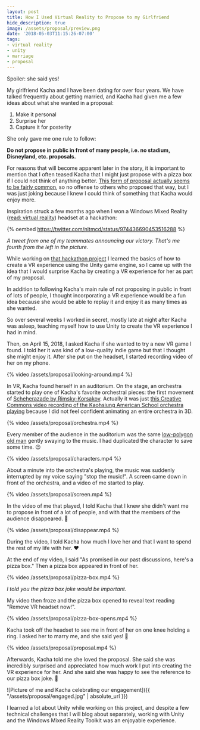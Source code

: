 ```yaml
---
layout: post
title: How I Used Virtual Reality to Propose to my Girlfriend
hide_description: true
image: /assets/proposal/preview.png
date: '2018-05-03T11:15:26-07:00'
tags:
- virtual reality
- unity
- marriage
- proposal
---
```


Spoiler: she said yes!

My girlfriend Kacha and I have been dating for over four years. We have talked frequently about getting married, and Kacha had given me a few ideas about what she wanted in a proposal:

1. Make it personal
2. Surprise her
3. Capture it for posterity

She only gave me one rule to follow:

**Do not propose in public in front of many people, i.e. no stadium, Disneyland, etc. proposals.**

For reasons that will become apparent later in the story, it is important to mention that I often teased Kacha that I might just propose with a pizza box if I could not think of anything better. [This form of proposal actually seems to be fairly common](https://www.womangettingmarried.com/pizza-marriage-proposals/), so no offense to others who proposed that way, but I was just joking because I knew I could think of something that Kacha would enjoy more.

Inspiration struck a few months ago when I won a Windows Mixed Reality ([read: virtual reality](https://www.theverge.com/2017/9/1/16232704/microsoft-windows-mixed-reality-headsets-controllers)) headset at a hackathon:

{% oembed https://twitter.com/nltmcd/status/974436690453516288 %}

_A tweet from one of my teammates announcing our victory. That's me fourth from the left in the picture._

While working on [that hackathon project](https://devpost.com/software/paint-mate-ar) I learned the basics of how to create a VR experience using the Unity game engine, so I came up with the idea that I would surprise Kacha by creating a VR experience for her as part of my proposal.

In addition to following Kacha's main rule of not proposing in public in front of lots of people, I thought incorporating a VR experience would be a fun idea because she would be able to replay it and enjoy it as many times as she wanted.

So over several weeks I worked in secret, mostly late at night after Kacha was asleep, teaching myself how to use Unity to create the VR experience I had in mind.

Then, on April 15, 2018, I asked Kacha if she wanted to try a new VR game I found. I told her it was kind of a low-quality indie game but that I thought she might enjoy it. After she put on the headset, I started recording video of her on my phone.

{% video /assets/proposal/looking-around.mp4 %}

In VR, Kacha found herself in an auditorium. On the stage, an orchestra started to play one of Kacha's favorite orchestral pieces: the first movement of [Scheherazade by Rimsky-Korsakov](https://en.wikipedia.org/wiki/Scheherazade_%28Rimsky-Korsakov%29). Actually it was just [this Creative Commons video recording of the Kaohsiung American School orchestra playing](https://youtu.be/xszIc_NYalo?t=3m40s) because I did not feel confident animating an entire orchestra in 3D.

{% video /assets/proposal/orchestra.mp4 %}

Every member of the audience in the auditorium was the same [low-polygon old man](https://www.cgtrader.com/free-3d-models/character/man/man-in-suit-f3d672f00f8cb4706839f2e12d2f3895) gently swaying to the music. I had duplicated the character to save some time. 😉

{% video /assets/proposal/characters.mp4 %}

About a minute into the orchestra's playing, the music was suddenly interrupted by my voice saying "stop the music!". A screen came down in front of the orchestra, and a video of me started to play.

{% video /assets/proposal/screen.mp4 %}

In the video of me that played, I told Kacha that I knew she didn't want me to propose in front of a lot of people, and with that the members of the audience disappeared. 💨

{% video /assets/proposal/disappear.mp4 %}

During the video, I told Kacha how much I love her and that I want to spend the rest of my life with her. ❤️

At the end of my video, I said "As promised in our past discussions, here's a pizza box." Then a pizza box appeared in front of her.

{% video /assets/proposal/pizza-box.mp4 %}

_I told you the pizza box joke would be important._

My video then froze and the pizza box opened to reveal text reading "Remove VR headset now!".

{% video /assets/proposal/pizza-box-opens.mp4 %}

Kacha took off the headset to see me in front of her on one knee holding a ring. I asked her to marry me, and she said yes! 🎉

{% video /assets/proposal/proposal.mp4 %}

Afterwards, Kacha told me she loved the proposal. She said she was incredibly surprised and appreciated how much work I put into creating the VR experience for her. And she said she was happy to see the reference to our pizza box joke. 🍕

![Picture of me and Kacha celebrating our engagement]({{ "/assets/proposal/engaged.jpg" | absolute_url }})

I learned a lot about Unity while working on this project, and despite a few technical challenges that I will blog about separately, working with Unity and the Windows Mixed Reality Toolkit was an enjoyable experience.
